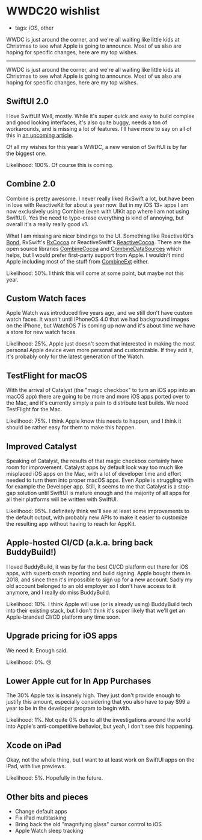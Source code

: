 # WWDC20 wishlist
- tags: iOS, other

WWDC is just around the corner, and we're all waiting like little kids at Christmas to see what Apple is going to announce. Most of us also are hoping for specific changes, here are my top wishes.

---

WWDC is just around the corner, and we're all waiting like little kids at Christmas to see what Apple is going to announce. Most of us also are hoping for specific changes, here are my top wishes.

## SwiftUI 2.0
I love SwiftUI! Well, mostly. While it's super quick and easy to build complex and good looking interfaces, it's also quite buggy, needs a ton of workarounds, and is missing a lot of features. I'll have more to say on all of this in [an upcoming article](/articles/2020/06/21/swiftui-review/).

Of all my wishes for this year's WWDC, a new version of SwiftUI is by far the biggest one.

Likelihood: 100%. Of course this is coming.

## Combine 2.0
Combine is pretty awesome. I never really liked RxSwift a lot, but have been in love with ReactiveKit for about a year now. But in my iOS 13+ apps I am now exclusively using Combine (even with UIKit app where I am not using SwiftUI). Yes the need to type-erase everything is kind of annoying, but overall it's a really really good v1.

What I am missing are nicer bindings to the UI. Something like ReactiveKit's [Bond](https://github.com/DeclarativeHub/Bond), RxSwift's [RxCocoa](https://github.com/ReactiveX/RxSwift) or ReactiveSwift's [ReactiveCocoa](https://github.com/ReactiveCocoa/ReactiveCocoa). There are the open source libraries [CombineCocoa](https://github.com/CombineCommunity/CombineCocoa) and [CombineDataSources](https://github.com/CombineCommunity/CombineDataSources) which helps, but I would prefer first-party support from Apple. I wouldn't mind Apple including most of the stuff from [CombineExt](https://github.com/CombineCommunity/CombineExt) either.

Likelihood: 50%. I think this will come at some point, but maybe not this year.

## Custom Watch faces
Apple Watch was introduced five years ago, and we still don't have custom watch faces. It wasn't until iPhoneOS 4.0 that we had background images on the iPhone, but WatchOS 7 is coming up now and it's about time we have a store for new watch faces.

Likelihood: 25%. Apple just doesn't seem that interested in making the most personal Apple device even more personal and customizable. If they add it, it's probably only for the latest generation of the Watch.

## TestFlight for macOS
With the arrival of Catalyst (the "magic checkbox" to turn an iOS app into an macOS app) there are going to be more and more iOS apps ported over to the Mac, and it's currently simply a pain to distribute test builds. We need TestFlight for the Mac.

Likelihood: 75%. I think Apple know this needs to happen, and I think it should be rather easy for them to make this happen.

## Improved Catalyst
Speaking of Catalyst, the results of that magic checkbox certainly have room for improvement. Catalyst apps by default look way too much like misplaced iOS apps on the Mac, with a lot of developer time and effort needed to turn them into proper macOS apps. Even Apple is struggling with for example the Developer app. Still, it seems to me that Catalyst is a stop-gap solution until SwiftUI is mature enough and the majority of all apps for all their platforms will be written with SwiftUI. 

Likelihood: 95%. I definitely think we'll see at least some improvements to the default output, with probably new APIs to make it easier to customize the resulting app without having to reach for AppKit.

## Apple-hosted CI/CD (a.k.a. bring back BuddyBuild!)
I loved BuddyBuild, it was by far the best CI/CD platform out there for iOS apps, with superb crash reporting and build signing. Apple bought them in 2018, and since then it's impossible to sign up for a new account. Sadly my old account belonged to an old employer so I don't have access to it anymore, and I really do miss BuddyBuild.

Likelihood: 10%. I think Apple will use (or is already using) BuddyBuild tech into their existing stack, but I don't think it's super likely that we'll get an Apple-branded CI/CD platform any time soon.

## Upgrade pricing for iOS apps
We need it. Enough said.

Likelihood: 0%. 😢

## Lower Apple cut for In App Purchases
The 30% Apple tax is insanely high. They just don't provide enough to justify this amount, especially considering that you also have to pay $99 a year to be in the developer program to begin with.

Likelihood: 1%. Not quite 0% due to all the investigations around the world into Apple's anti-competitive behavior, but yeah, I don't see this happening.

## Xcode on iPad
Okay, not the whole thing, but I want to at least work on SwiftUI apps on the iPad, with live previews.

Likelihood: 5%. Hopefully in the future.

## Other bits and pieces
* Change default apps
* Fix iPad multitasking
* Bring back the old "magnifying glass" cursor control to iOS
* Apple Watch sleep tracking